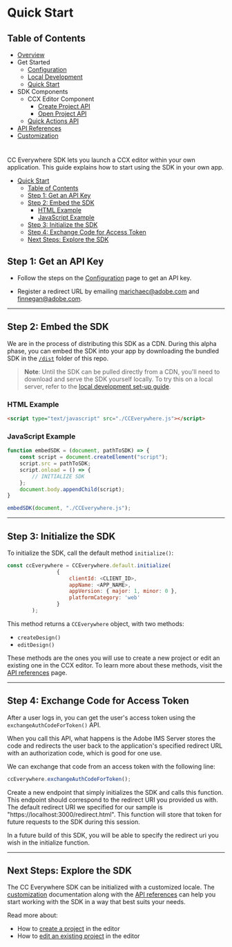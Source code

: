 # Quick Start

## Table of Contents
* [Overview](README.md)
* Get Started 
  * [Configuration](docs/configuration.md)
  * [Local Development](docs/local_dev.md)
  * [Quick Start](docs/quickstart.md)
* SDK Components
  * CCX Editor Component
    * [Create Project API](docs/create_project.md)
    * [Open Project API](docs/edit_project.md)
  * [Quick Actions API](docs/quick_actions.md)
* [API References](docs/api_ref.md)
* [Customization](docs/customization.md)
#
CC Everywhere SDK lets you launch a CCX editor within your own application. This guide explains how to start using the SDK in your own app.

- [Quick Start](#quick-start)
  - [Table of Contents](#table-of-contents)
  - [Step 1: Get an API Key](#step-1-get-an-api-key)
  - [Step 2: Embed the SDK](#step-2-embed-the-sdk)
    - [HTML Example](#html-example)
    - [JavaScript Example](#javascript-example)
  - [Step 3: Initialize the SDK](#step-3-initialize-the-sdk)
  - [Step 4: Exchange Code for Access Token](#step-4-exchange-code-for-access-token)
  - [Next Steps: Explore the SDK](#next-steps-explore-the-sdk)

## Step 1: Get an API Key

* Follow the steps on the [Configuration](configuration.md) page to get an API key.

* Register a redirect URL by emailing marichaec@adobe.com and finnegan@adobe.com.

---

## Step 2: Embed the SDK

We are in the process of distributing this SDK as a CDN. During this alpha phase, you can embed the SDK into your app by downloading the bundled SDK in the [`/dist`](../dist/CCEverywhere.js) folder of this repo. 

> **Note**: Until the SDK can be pulled directly from a CDN, you'll need to download and serve the SDK yourself locally. To try this on a local server, refer to the [local development set-up guide](local_dev.md).


### HTML Example

```html
<script type="text/javascript" src="./CCEverywhere.js"></script>
```

### JavaScript Example

```js
function embedSDK = (document, pathToSDK) => {
    const script = document.createElement("script");
    script.src = pathToSDK;
    script.onload = () => {
        // INITIALIZE SDK 
    };
    document.body.appendChild(script);
}

embedSDK(document, "./CCEverywhere.js");
```

---

## Step 3: Initialize the SDK

To initialize the SDK, call the default method `initialize()`:

```js
const ccEverywhere = CCEverywhere.default.initialize(
                {
                    clientId: <CLIENT_ID>,
                    appName: <APP_NAME>,
                    appVersion: { major: 1, minor: 0 },
                    platformCategory: 'web'
                }
        );
```

This method returns a `CCEverywhere` object, with two methods:

* `createDesign()`
* `editDesign()`

These methods are the ones you will use to create a new project or edit an existing one in the CCX editor. To learn more about these methods, visit the [API references](api_ref.md) page.

---

## Step 4: Exchange Code for Access Token

After a user logs in, you can get the user's access token using the `exchangeAuthCodeForToken()` API.

When you call this API, what happens is the Adobe IMS Server stores the code and redirects the user back to the application's specified redirect URL with an authorization code, which is good for one use.

We can exchange that code from an access token with the following line:

```js
ccEverywhere.exchangeAuthCodeForToken();
```

Create a new endpoint that simply initializes the SDK and calls this function. This endpoint should correspond to the redirect URI you provided us with. The default redirect URI we specified for our sample is "https://localhost:3000/redirect.html". This function will store that token for future requests to the SDK during this session.

In a future build of this SDK, you will be able to specify the redirect uri you wish in the initialize function. 

---

## Next Steps: Explore the SDK

The CC Everywhere SDK can be initialized with a customized locale. The [customization](customization.md) documentation along with the [API references](api_ref.md) can help you start working with the SDK in a way that best suits your needs.

Read more about:

* How to [create a project](create_project.md) in the editor
* How to [edit an existing project](edit_project.md) in the editor
